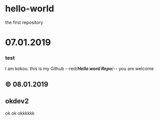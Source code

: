 # hello-world
the first repository

# 07.01.2019
### test
I am kokou.
this is my Github --red/***Hello word Repo***/--
you are welcome
## © 08.01.2019 


## okdev2

ok
ok
okkkkkk

